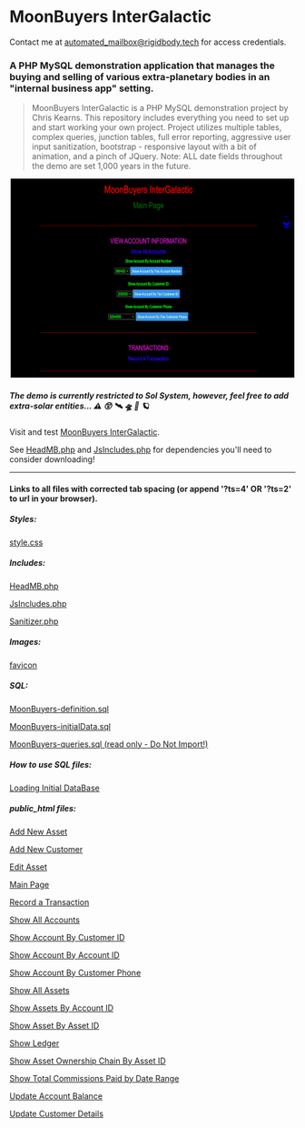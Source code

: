 # MoonBuyers InterGalactic

Contact me at automated_mailbox@rigidbody.tech for access credentials.

### A PHP MySQL demonstration application that manages the buying and selling of various extra-planetary bodies in an "internal business app" setting.

>MoonBuyers InterGalactic is a PHP MySQL demonstration project by Chris Kearns. This repository includes everything you need to set up and start working your own project. Project utilizes multiple tables, complex queries, junction tables, full error reporting, aggressive user input sanitization, bootstrap - responsive layout with a bit of animation, and a pinch of JQuery.  Note: ALL date fields throughout the demo are set 1,000 years in the future.

<p align="center">
  <img width="500" height="350"src="/img/MBI_1.png" >
</p>

##### The demo is currently restricted to Sol System, however, feel free to add extra-solar entities... :warning: :astonished: :artificial_satellite: :flying_saucer: :rocket: :ringed_planet:

Visit and test [MoonBuyers InterGalactic](https://ChristopherKearns.com/MB/IndexMB.php).

See [HeadMB.php](/includes/HeadMB.php) and [JsIncludes.php](/includes/JsIncludes.php) for dependencies you'll need to consider downloading!

_____

#### Links to all files with corrected tab spacing (or append '?ts=4' OR '?ts=2' to url in your browser).

##### Styles:
[style.css](/css/style.css?ts=4)

##### Includes:
[HeadMB.php](/includes/HeadMB.php?ts=4)

[JsIncludes.php](/includes/JsIncludes.php?ts=4)

[Sanitizer.php](/includes/Sanitizer.php?ts=4)

##### Images:
[favicon](/img/MBfavicon.ico)

##### SQL:
[MoonBuyers-definition.sql](/SQL_Routines/MoonBuyers-definition.sql?ts=4)

[MoonBuyers-initialData.sql](/SQL_Routines/MoonBuyers-initialData.sql?ts=4)

[MoonBuyers-queries.sql (read only - Do Not Import!)](/SQL_Routines/MoonBuyers-queries.sql?ts=4)

##### How to use SQL files:
[Loading Initial DataBase](../../../Docs/blob/master/ImportExportMySQLDatabase.pdf)

##### public_html files:
[Add New Asset](AddNewAsset.php?ts=4)

[Add New Customer](AddNewCustomer.php?ts=4)

[Edit Asset](EditAsset.php?ts=4)

[Main Page](IndexMB.php?ts=4)

[Record a Transaction](RecordTrans.php?ts=4)

[Show All Accounts](ShowAccount.php?ts=4)

[Show Account By Customer ID](ShowAcctByCID.php?ts=4)

[Show Account By Account ID](ShowAcctByID.php?ts=2)

[Show Account By Customer Phone](ShowAcctByPhone.php?ts=2)

[Show All Assets](ShowAllAssets.php?ts=2)

[Show Assets By Account ID](ShowAssetByAccID.php?ts=2)

[Show Asset By Asset ID](ShowAssetByID.php?ts=2)

[Show Ledger](ShowLedger.php?ts=2)

[Show Asset Ownership Chain By Asset ID](ShowLedgerByID.php?ts=2)

[Show Total Commissions Paid by Date Range](ShowTCPaid.php?ts=2)

[Update Account Balance](UpdateAccBalance.php?ts=2)

[Update Customer Details](UpdateCustomer.php?ts=2)
